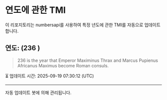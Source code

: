 
# 연도에 관한 TMI

이 리포지토리는 numbersapi를 사용하여 특정 년도에 관한 TMI를 자동으로 업데이트합니다.

## 연도: (236 )
> 236 is the year that Emperor Maximinus Thrax and Marcus Pupienus Africanus Maximus become Roman consuls.

⏳ 업데이트 시간: 2025-09-19 07:30:12 (UTC)

---
자동 업데이트 봇에 의해 관리됩니다.
